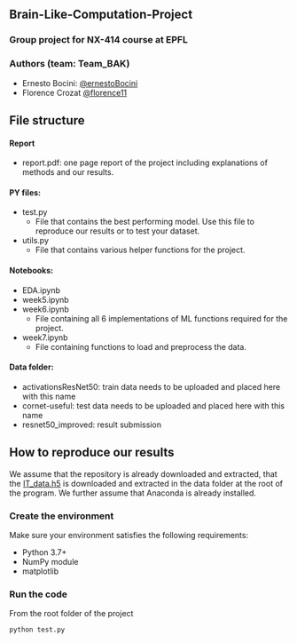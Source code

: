 ## Brain-Like-Computation-Project
### Group project for NX-414 course at EPFL 

### Authors (team: Team_BAK)
- Ernesto Bocini: [@ernestoBocini](https://github.com/ernestoBocini)
- Florence Crozat [@florence11](https://github.com/florence11)

## File structure

#### Report
- report.pdf: one page report of the project including explanations of methods and our results.

#### PY files:
- test.py
  - File that contains the best performing model. Use this file to reproduce our results or to test your dataset.
- utils.py
  - File that contains various helper functions for the project.

#### Notebooks:
- EDA.ipynb
- week5.ipynb
- week6.ipynb
    - File containing all 6 implementations of ML functions required for the project.
- week7.ipynb
    - File containing functions to load and preprocess the data.
    
#### Data folder:
- activationsResNet50: train data needs to be uploaded and placed here with this name
- cornet-useful: test data needs to be uploaded and placed here with this name
- resnet50_improved: result submission


## How to reproduce our results
We assume that the repository is already downloaded and extracted, that the [IT_data.h5](https://drive.google.com/file/d/1s6caFNRpyR9m7ZM6XEv_e8mcXT3_PnHS/view?usp=share_link) is downloaded and extracted in the data folder at the root of the program. We further assume that Anaconda is already installed.

### Create the environment
Make sure your environment satisfies the following requirements:
- Python 3.7+
- NumPy module 
- matplotlib

### Run the code
From the root folder of the project

```shell
python test.py
```
